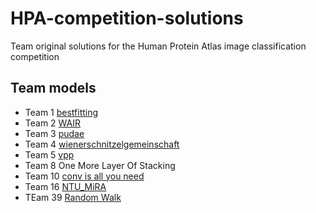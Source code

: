 # HPA-competition-solutions

Team original solutions for the Human Protein Atlas image classification competition

## Team models

* Team 1 [bestfitting](https://github.com/CellProfiling/HPA-competition-solutions/tree/master/bestfitting)
* Team 2 [WAIR](https://github.com/CellProfiling/HPA-competition-solutions/tree/master/wair)
* Team 3 [pudae](https://github.com/CellProfiling/pudae-kaggle-hpa)
* Team 4 [wienerschnitzelgemeinschaft](https://github.com/CellProfiling/HPA-competition-solutions/tree/master/wienerschnitzelgemeinschaft)
* Team 5 [vpp](https://github.com/CellProfiling/HPA-competition-solutions/tree/master/vpp)
* Team 8 One More Layer Of Stacking
* Team 10 [conv is all you need](https://github.com/CellProfiling/HPA-competition-solutions/tree/master/conv_is_all_you_need)
* Team 16 [NTU_MiRA](https://github.com/CellProfiling/HPA-competition-solutions/tree/master/ntu_mira)
* TEam 39 [Random Walk](https://github.com/CellProfiling/HPA-competition-solutions/tree/master/random_walk)
